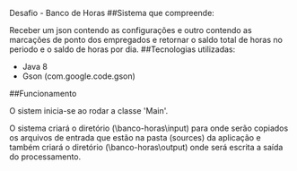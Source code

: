 Desafio - Banco de Horas
##Sistema que compreende:

Receber um json contendo as configurações e outro contendo
as marcações de ponto dos empregados e retornar o saldo total 
de horas no periodo e o saldo de horas por dia.
##Tecnologias utilizadas:

- Java 8
- Gson (com.google.code.gson)

##Funcionamento

O sistem inicia-se ao rodar a classe 'Main'.

O sistema criará o diretório (\banco-horas\input) para onde
serão copiados os arquivos de entrada que estão na pasta (sources) 
da aplicação e também criará o diretório (\banco-horas\output) onde
será escrita a saída do processamento.